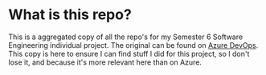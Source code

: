 # What is this repo?

This is a aggregated copy of all the repo's for my Semester 6 Software Engineering individual project.
The original can be found on [Azure DevOps](https://dev.azure.com/OIBSS-F/Kwetter).
This copy is here to ensure I can find stuff I did for this project, so I don't lose it, and because it's more relevant here than on Azure.